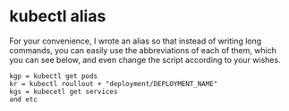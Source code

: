# kubectl alias
For your convenience, I wrote an alias so that instead of writing long commands, you can easily use the abbreviations of each of them, which you can see below, and even change the script according to your wishes.
```
kgp = kubectl get pods 
kr = kubectl roullout + "deployment/DEPLOYMENT_NAME"
kgs = kubecetl get services
and etc
```
